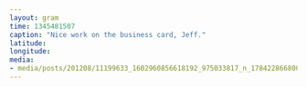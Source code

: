 ```yaml
---
layout: gram
time: 1345481507
caption: "Nice work on the business card, Jeff."
latitude: 
longitude: 
media:
- media/posts/201208/11199633_1602960856618192_975033817_n_17842286680000351.jpg
---
```

